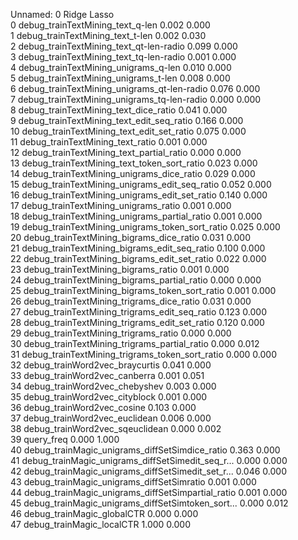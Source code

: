 Unnamed: 0  Ridge  Lasso  \
0                    debug_trainTextMining_text_q-len  0.002  0.000   
1                    debug_trainTextMining_text_t-len  0.002  0.030   
2             debug_trainTextMining_text_qt-len-radio  0.099  0.000   
3             debug_trainTextMining_text_tq-len-radio  0.001  0.000   
4                debug_trainTextMining_unigrams_q-len  0.010  0.000   
5                debug_trainTextMining_unigrams_t-len  0.008  0.000   
6         debug_trainTextMining_unigrams_qt-len-radio  0.076  0.000   
7         debug_trainTextMining_unigrams_tq-len-radio  0.000  0.000   
8               debug_trainTextMining_text_dice_ratio  0.041  0.000   
9           debug_trainTextMining_text_edit_seq_ratio  0.166  0.000   
10          debug_trainTextMining_text_edit_set_ratio  0.075  0.000   
11                   debug_trainTextMining_text_ratio  0.001  0.000   
12           debug_trainTextMining_text_partial_ratio  0.000  0.000   
13        debug_trainTextMining_text_token_sort_ratio  0.023  0.000   
14          debug_trainTextMining_unigrams_dice_ratio  0.029  0.000   
15      debug_trainTextMining_unigrams_edit_seq_ratio  0.052  0.000   
16      debug_trainTextMining_unigrams_edit_set_ratio  0.140  0.000   
17               debug_trainTextMining_unigrams_ratio  0.001  0.000   
18       debug_trainTextMining_unigrams_partial_ratio  0.001  0.000   
19    debug_trainTextMining_unigrams_token_sort_ratio  0.025  0.000   
20           debug_trainTextMining_bigrams_dice_ratio  0.031  0.000   
21       debug_trainTextMining_bigrams_edit_seq_ratio  0.100  0.000   
22       debug_trainTextMining_bigrams_edit_set_ratio  0.022  0.000   
23                debug_trainTextMining_bigrams_ratio  0.001  0.000   
24        debug_trainTextMining_bigrams_partial_ratio  0.000  0.000   
25     debug_trainTextMining_bigrams_token_sort_ratio  0.001  0.000   
26          debug_trainTextMining_trigrams_dice_ratio  0.031  0.000   
27      debug_trainTextMining_trigrams_edit_seq_ratio  0.123  0.000   
28      debug_trainTextMining_trigrams_edit_set_ratio  0.120  0.000   
29               debug_trainTextMining_trigrams_ratio  0.000  0.000   
30       debug_trainTextMining_trigrams_partial_ratio  0.000  0.012   
31    debug_trainTextMining_trigrams_token_sort_ratio  0.000  0.000   
32                     debug_trainWord2vec_braycurtis  0.041  0.000   
33                       debug_trainWord2vec_canberra  0.001  0.051   
34                      debug_trainWord2vec_chebyshev  0.003  0.000   
35                      debug_trainWord2vec_cityblock  0.001  0.000   
36                         debug_trainWord2vec_cosine  0.103  0.000   
37                      debug_trainWord2vec_euclidean  0.006  0.000   
38                    debug_trainWord2vec_sqeuclidean  0.000  0.002   
39                                         query_freq  0.000  1.000   
40     debug_trainMagic_unigrams_diffSetSimdice_ratio  0.363  0.000   
41  debug_trainMagic_unigrams_diffSetSimedit_seq_r...  0.000  0.000   
42  debug_trainMagic_unigrams_diffSetSimedit_set_r...  0.046  0.000   
43          debug_trainMagic_unigrams_diffSetSimratio  0.001  0.000   
44  debug_trainMagic_unigrams_diffSetSimpartial_ratio  0.001  0.000   
45  debug_trainMagic_unigrams_diffSetSimtoken_sort...  0.000  0.012   
46                         debug_trainMagic_globalCTR  0.000  0.000   
47                          debug_trainMagic_localCTR  1.000  0.000   